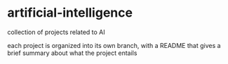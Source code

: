 # artificial-intelligence
collection of projects related to AI

each project is organized into its own branch, with a README that gives a brief summary about what the project entails
